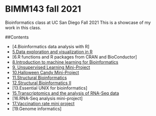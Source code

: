 # BIMM143 fall 2021
Bioinformatics class at UC San Diego Fall 2021
This is a showcase of my work in this class. 

##Contents
- [4.Bioinformatics data analysis with R]
- [5.Data exploration and visualization in R](https://github.com/evelyn-michell/Bimm143/blob/main/Class%205/Class%205.Rproj)
- [6.R functions and R packages from CRAN and BioConductor]
- [8.Introduction to machine learning for Bioinformatics](https://github.com/evelyn-michell/Bimm143/blob/main/Class%2008/Class%2008.Rmd)
- [9. Unsupervised Learning Mini-Project](https://github.com/evelyn-michell/Bimm143/tree/main/Class%209%20Mini%20Project)
- [10.Halloween Candy Mini-Project](https://github.com/evelyn-michell/Bimm143/blob/main/Class%2010:%20Halloween%20Candy/Halloween%20Candy.Rmd)
- [11.Structural Bioinformatics](https://github.com/evelyn-michell/Bimm143/blob/main/Class%2011/Class%2011.Rmd)
- [12.Structural Bioinformatics II](https://github.com/evelyn-michell/Bimm143/blob/main/Class%2011/Class12.Rmd)
- [13.Essential UNIX for bioinformatics]
- [15.Transcriptomics and the analysis of RNA-Seq data](https://github.com/evelyn-michell/Bimm143/blob/main/Class15/Class15.Rmd)
- [16.RNA-Seq analysis mini-project]
- [17.Vaccination rate mini project](https://github.com/evelyn-michell/Bimm143/blob/main/Class17/Class17.Rmd)
- [19.Genome informatics]



